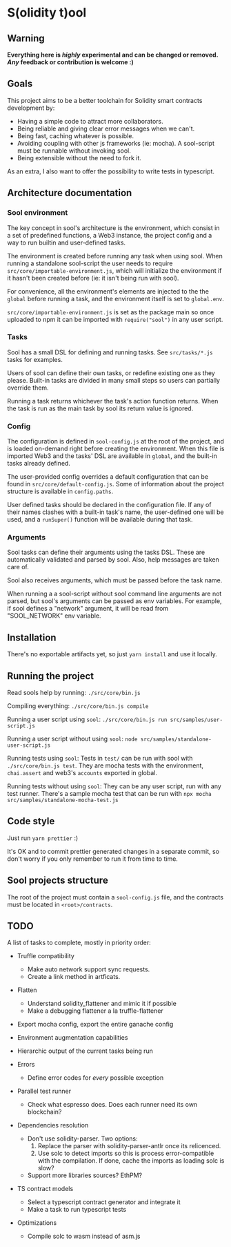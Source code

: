 # S(olidity t)ool


## Warning

**Everything here is _highly_ experimental and can be changed or removed. _Any_ feedback or contribution is welcome :)**

## Goals

This project aims to be a better toolchain for Solidity smart contracts development by:

* Having a simple code to attract more collaborators.
* Being reliable and giving clear error messages when we can't.
* Being fast, caching whatever is possible.
* Avoiding coupling with other js frameworks (ie: mocha). A sool-script must be runnable without invoking sool.
* Being extensible without the need to fork it.

As an extra, I also want to offer the possibility to write tests in typescript.

## Architecture documentation

### Sool environment

The key concept in sool's architecture is the environment, which consist in a set of predefined functions, a Web3 instance, the project config and a way to run builtin and user-defined tasks.

The environment is created before running any task when using sool. When running a standalone sool-script the user needs to require `src/core/importable-environment.js`, which will initialize the environment if it hasn't been created before (ie: it isn't being run with sool).  

For convenience, all the environment's elements are injected to the the `global` before running a task, and the environment itself is set to `global.env`.

`src/core/importable-environment.js` is set as the package main so once uploaded to npm it can be imported with `require("sool")` in any user script.

### Tasks

Sool has a small DSL for defining and running tasks. See `src/tasks/*.js` tasks for examples.

Users of sool can define their own tasks, or redefine existing one as they please. Built-in tasks are divided in many small steps so users can partially override them.

Running a task returns whichever the task's action function returns. When the task is run as the main task by sool its return value is ignored.  
 

### Config

The configuration is defined in `sool-config.js` at the root of the project, and is loaded on-demand right before creating the environment. When this file is imported Web3 and the tasks' DSL are available in `global`, and the built-in tasks already defined.

The user-provided config overrides a default configuration that can be found in `src/core/default-config.js`. Some of information about the project structure is available in `config.paths`.

User defined tasks should be declared in the configuration file. If any of their names clashes with a built-in task's name, the user-defined one will be used, and a `runSuper()` function will be available during that task. 

### Arguments

Sool tasks can define their arguments using the tasks DSL. These are automatically validated and parsed by sool. Also, help messages are taken care of.

Sool also receives arguments, which must be passed before the task name.

When running a a sool-script without sool command line arguments are not parsed, but sool's arguments can be passed as env variables. For example, if sool defines a "network" argument, it will be read from "SOOL_NETWORK" env variable.

## Installation

There's no exportable artifacts yet, so just `yarn install` and use it locally.

## Running the project

Read sools help by running: `./src/core/bin.js`

Compiling everything: `./src/core/bin.js compile` 

Running a user script using `sool`: `./src/core/bin.js run src/samples/user-script.js`

Running a user script without using `sool`: `node src/samples/standalone-user-script.js`

Running tests using `sool`: Tests in `test/` can be run with sool with `./src/core/bin.js test`. They are mocha tests with the environment, `chai.assert` and web3's `accounts` exported in global.

Running tests without using `sool`: They can be any user script, run with any test runner. There's a sample mocha test that can be run with `npx mocha src/samples/standalone-mocha-test.js` 

## Code style

Just run `yarn prettier` :)

It's OK and to commit prettier generated changes in a separate commit, so don't worry if you only remember to run it 
from time to time.


## Sool projects structure

The root of the project must contain a `sool-config.js` file, and the contracts must be located in `<root>/contracts`.

## TODO

A list of tasks to complete, mostly in priority order:

* Truffle compatibility
    - Make auto network support sync requests.
    - Create a link method in artficats.
    
* Flatten
    - Understand solidity_flattener and mimic it if possible
    - Make a debugging flattener a la truffle-flattener

* Export mocha config, export the entire ganache config
    
* Environment augmentation capabilities

* Hierarchic output of the current tasks being run

* Errors
    - Define error codes for *every* possible exception
    
* Parallel test runner
    - Check what espresso does. Does each runner need its own blockchain?

* Dependencies resolution
    - Don't use solidity-parser. Two options:
        1. Replace the parser with solidity-parser-antlr once its relicenced.
        2. Use solc to detect imports so this is process error-compatible with the compilation. If done, cache the imports as loading solc is slow?
    - Support more libraries sources? EthPM?

* TS contract models
    - Select a typescript contract generator and integrate it
    - Make a task to run typescript tests

* Optimizations
    - Compile solc to wasm instead of asm.js
